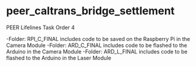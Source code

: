 # peer_caltrans_bridge_settlement
PEER Lifelines Task Order 4

-Folder: RPI_C_FINAL includes code to be saved on the Raspberry Pi in the Camera Module
-Folder: ARD_C_FINAL includes code to be flashed to the Arduino in the Camera Module
-Folder: ARD_L_FINAL includes code to be flashed to the Arduino in the Laser Module
